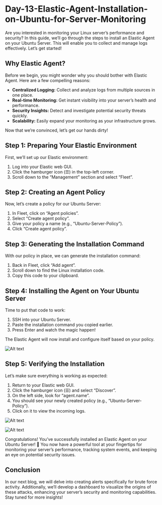 # Day-13-Elastic-Agent-Installation-on-Ubuntu-for-Server-Monitoring

Are you interested in monitoring your Linux server’s performance and security? In this guide, we’ll go through the steps to install an Elastic Agent on your Ubuntu Server. This will enable you to collect and manage logs effectively. Let’s get started!

## Why Elastic Agent?
Before we begin, you might wonder why you should bother with Elastic Agent. Here are a few compelling reasons:

- **Centralized Logging:** Collect and analyze logs from multiple sources in one place.
- **Real-time Monitoring:** Get instant visibility into your server’s health and performance.
- **Security Insights:** Detect and investigate potential security threats quickly.
- **Scalability:** Easily expand your monitoring as your infrastructure grows.

Now that we’re convinced, let’s get our hands dirty!

## Step 1: Preparing Your Elastic Environment
First, we’ll set up our Elastic environment:

1. Log into your Elastic web GUI.
2. Click the hamburger icon (☰) in the top-left corner.
3. Scroll down to the “Management” section and select “Fleet”.

## Step 2: Creating an Agent Policy
Now, let’s create a policy for our Ubuntu Server:

1. In Fleet, click on “Agent policies”.
2. Select “Create agent policy”.
3. Give your policy a name (e.g., “Ubuntu-Server-Policy”).
4. Click “Create agent policy”.

## Step 3: Generating the Installation Command
With our policy in place, we can generate the installation command:

1. Back in Fleet, click “Add agent”.
2. Scroll down to find the Linux installation code.
3. Copy this code to your clipboard.

## Step 4: Installing the Agent on Your Ubuntu Server
Time to put that code to work:

1. SSH into your Ubuntu Server.
2. Paste the installation command you copied earlier.
3. Press Enter and watch the magic happen!

The Elastic Agent will now install and configure itself based on your policy.

![Alt text](https://raw.githubusercontent.com/Virus192/Day-13-Elastic-Agent-Installation-on-Ubuntu-for-Server-Monitoring/refs/heads/main/images/photo_5989808863731369924_w.jpg)

## Step 5: Verifying the Installation
Let’s make sure everything is working as expected:

1. Return to your Elastic web GUI.
2. Click the hamburger icon (☰) and select “Discover”.
3. On the left side, look for “agent.name”.
4. You should see your newly created policy (e.g., “Ubuntu-Server-Policy”).
5. Click on it to view the incoming logs.

![Alt text](https://raw.githubusercontent.com/Virus192/Day-13-Elastic-Agent-Installation-on-Ubuntu-for-Server-Monitoring/refs/heads/main/images/photo_5989808863731369922_w.jpg)

![Alt text](https://raw.githubusercontent.com/Virus192/Day-13-Elastic-Agent-Installation-on-Ubuntu-for-Server-Monitoring/refs/heads/main/images/photo_5989808863731369926_w.jpg)

Congratulations! You’ve successfully installed an Elastic Agent on your Ubuntu Server! 🎉 You now have a powerful tool at your fingertips for monitoring your server’s performance, tracking system events, and keeping an eye on potential security issues.

## Conclusion
In our next blog, we will delve into creating alerts specifically for brute force activity. Additionally, we’ll develop a dashboard to visualize the origins of these attacks, enhancing your server’s security and monitoring capabilities. Stay tuned for more insights!

